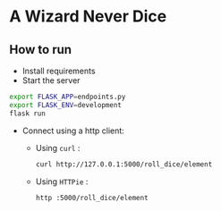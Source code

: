 # A Wizard Never Dice

## How to run
- Install requirements
- Start the server
```bash
export FLASK_APP=endpoints.py
export FLASK_ENV=development
flask run
```
- Connect using a http client:
    - Using `curl` :
        ```bash
        curl http://127.0.0.1:5000/roll_dice/element
        ```

    - Using `HTTPie` : 
        ```bash
        http :5000/roll_dice/element
        ```
